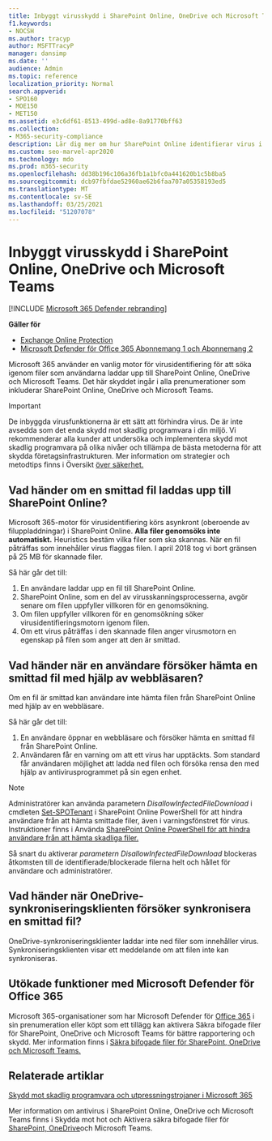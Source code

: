 ```yaml
---
title: Inbyggt virusskydd i SharePoint Online, OneDrive och Microsoft Teams
f1.keywords:
- NOCSH
ms.author: tracyp
author: MSFTTracyP
manager: dansimp
ms.date: ''
audience: Admin
ms.topic: reference
localization_priority: Normal
search.appverid:
- SPO160
- MOE150
- MET150
ms.assetid: e3c6df61-8513-499d-ad8e-8a91770bff63
ms.collection:
- M365-security-compliance
description: Lär dig mer om hur SharePoint Online identifierar virus i filer som användare laddar upp och hindrar användare från att ladda ned eller synkronisera filerna.
ms.custom: seo-marvel-apr2020
ms.technology: mdo
ms.prod: m365-security
ms.openlocfilehash: dd38b196c106a36fb1a1bfc0a441620b1c5b8ba5
ms.sourcegitcommit: dcb97fbfdae52960ae62b6faa707a05358193ed5
ms.translationtype: MT
ms.contentlocale: sv-SE
ms.lasthandoff: 03/25/2021
ms.locfileid: "51207078"
---
```

# <a name="built-in-virus-protection-in-sharepoint-online-onedrive-and-microsoft-teams"></a>Inbyggt virusskydd i SharePoint Online, OneDrive och Microsoft Teams

[!INCLUDE [Microsoft 365 Defender rebranding](../includes/microsoft-defender-for-office.md)]

**Gäller för**
- [Exchange Online Protection](exchange-online-protection-overview.md)
- [Microsoft Defender för Office 365 Abonnemang 1 och Abonnemang 2](defender-for-office-365.md)

Microsoft 365 använder en vanlig motor för virusidentifiering för att söka igenom filer som användarna laddar upp till SharePoint Online, OneDrive och Microsoft Teams. Det här skyddet ingår i alla prenumerationer som inkluderar SharePoint Online, OneDrive och Microsoft Teams.

> [!IMPORTANT]
> De inbyggda virusfunktionerna är ett sätt att förhindra virus. De är inte avsedda som det enda skydd mot skadlig programvara i din miljö. Vi rekommenderar alla kunder att undersöka och implementera skydd mot skadlig programvara på olika nivåer och tillämpa de bästa metoderna för att skydda företagsinfrastrukturen. Mer information om strategier och metodtips finns i Översikt [över säkerhet.](security-roadmap.md)

## <a name="what-happens-if-an-infected-file-is-uploaded-to-sharepoint-online"></a>Vad händer om en smittad fil laddas upp till SharePoint Online?

Microsoft 365-motor för virusidentifiering körs asynkront (oberoende av filuppladdningar) i SharePoint Online. **Alla filer genomsöks inte automatiskt.** Heuristics bestäm vilka filer som ska skannas. När en fil påträffas som innehåller virus flaggas filen. I april 2018 tog vi bort gränsen på 25 MB för skannade filer.

Så här går det till:

1. En användare laddar upp en fil till SharePoint Online.
2. SharePoint Online, som en del av virusskanningsprocesserna, avgör senare om filen uppfyller villkoren för en genomsökning.
3. Om filen uppfyller villkoren för en genomsökning söker virusidentifieringsmotorn igenom filen.
4. Om ett virus påträffas i den skannade filen anger virusmotorn en egenskap på filen som anger att den är smittad.

## <a name="what-happens-when-a-user-tries-to-download-an-infected-file-by-using-the-browser"></a>Vad händer när en användare försöker hämta en smittad fil med hjälp av webbläsaren?

Om en fil är smittad kan användare inte hämta filen från SharePoint Online med hjälp av en webbläsare.

Så här går det till:

1. En användare öppnar en webbläsare och försöker hämta en smittad fil från SharePoint Online.
2. Användaren får en varning om att ett virus har upptäckts. Som standard får användaren möjlighet att ladda ned filen och försöka rensa den med hjälp av antivirusprogrammet på sin egen enhet.

> [!NOTE]
>
> Administratörer kan använda parametern *DisallowInfectedFileDownload* i cmdleten [Set-SPOTenant](/powershell/module/sharepoint-online/Set-SPOTenant) i SharePoint Online PowerShell för att hindra användare från att hämta smittade filer, även i varningsfönstret för virus. Instruktioner finns i Använda [SharePoint Online PowerShell för att hindra användare från att hämta skadliga filer.](turn-on-mdo-for-spo-odb-and-teams.md#step-2-recommended-use-sharepoint-online-powershell-to-prevent-users-from-downloading-malicious-files)
>
> Så snart du aktiverar *parametern DisallowInfectedFileDownload* blockeras åtkomsten till de identifierade/blockerade filerna helt och hållet för användare och administratörer.

## <a name="what-happens-when-the-onedrive-sync-client-tries-to-sync-an-infected-file"></a>Vad händer när OneDrive-synkroniseringsklienten försöker synkronisera en smittad fil?

OneDrive-synkroniseringsklienter laddar inte ned filer som innehåller virus. Synkroniseringsklienten visar ett meddelande om att filen inte kan synkroniseras.

## <a name="extended-capabilities-with-microsoft-defender-for-office-365"></a>Utökade funktioner med Microsoft Defender för Office 365

Microsoft 365-organisationer som har Microsoft Defender för [Office 365](defender-for-office-365.md) i sin prenumeration eller köpt som ett tillägg kan aktivera Säkra bifogade filer för SharePoint, OneDrive och Microsoft Teams för bättre rapportering och skydd. Mer information finns i [Säkra bifogade filer för SharePoint, OneDrive och Microsoft Teams.](mdo-for-spo-odb-and-teams.md)

## <a name="related-articles"></a>Relaterade artiklar

[Skydd mot skadlig programvara och utpressningstrojaner i Microsoft 365](/compliance/assurance/assurance-malware-and-ransomware-protection)

Mer information om antivirus i SharePoint Online, OneDrive och [](protect-against-threats.md) Microsoft Teams finns i Skydda mot hot och Aktivera säkra bifogade filer för [SharePoint, OneDrive](turn-on-mdo-for-spo-odb-and-teams.md)och Microsoft Teams.
